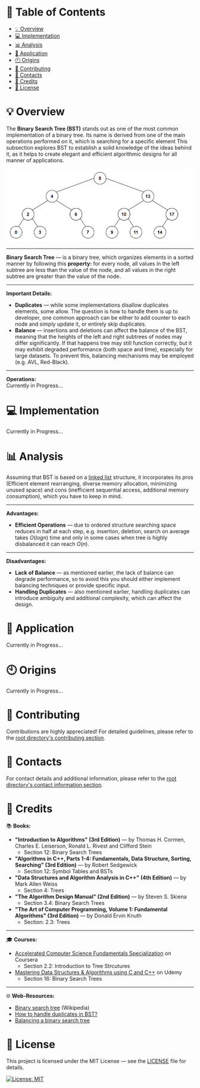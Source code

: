 # &#128209; Table of Contents
- [💡 Overview](#-overview)
- [💻 Implementation](#-implementation)
- [📊 Analysis](#-analysis)
- [📝 Application](#-application)
- [🕙 Origins](#-origins)
- [🤝 Contributing](#-contributing)
- [📧 Contacts](#-contacts)
- [🙏 Credits](#-credits)
- [🔏 License](#-license)



# &#128161; Overview
The **Binary Search Tree (BST)** stands out as one of the most common implementation of a binary tree. Its name is derived from one of the main operations performed on it, which is searching for a specific element This subsection explores BST to establish a solid knowledge of the ideas behind it, as it helps to create elegant and efficient algorithmic designs for all manner of applications.
<p align="center"><img src="./img/BST.png"/></p>

---
**Binary Search Tree** — is a binary tree, which organizes elements in a sorted manner by following this **property:** for every node, all values in the left subtree are less than the value of the node, and all values in the right subtree are greater than the value of the node.

---
**Important Details:**
- **Duplicates** — while some implementations disallow duplicates elements, some allow. The question is how to handle them is up to developer, one common approach can be either to add counter to each node and simply update it, or entirely skip duplicates.
- **Balance** — insertions and deletions can affect the balance of the BST, meaning that the heights of the left and right subtrees of nodes may differ significantly. If that happens tree may still function correctly, but it may exhibit degraded performance (both space and time), especially for large datasets. To prevent this, balancing mechanisms may be employed (e.g. AVL, Red-Black).

---
**Operations:**  
Currently in Progress...



# &#x1F4BB; Implementation 
Currently in Progress...



# &#128202; Analysis
Assuming that BST is based on a [linked list](https://github.com/vezzolter/DSA/blob/main/DataStructures/LinkedList/List.md) structure, it incorporates its pros (Efficient element rearranging, diverse memory allocation, minimizing unused space) and cons (inefficient sequential access, additional memory consumption), which you have to keep in mind.

---
**Advantages:**
- **Efficient Operations** — due to ordered structure searching space reduces in half at each step, e.g. insertion, deletion, search on average takes $O(logn)$ time and only in some cases when tree is highly disbalanced it can reach $O(n)$.

---
**Disadvantages:**
- **Lack of Balance** — as mentioned earlier, the lack of balance can degrade performance, so to avoid this you should either implement balancing techniques or provide specific input.
- **Handling Duplicates** — also mentioned earlier, handling duplicates can introduce ambiguity and additional complexity, which can affect the design.


# &#128221; Application
Currently in Progress...



# &#x1F559; Origins
Currently in Progress...



# &#129309; Contributing
Contributions are highly appreciated! For detailed guidelines, please refer to the [root directory's contributing section](../../../#-contributing).



# &#128231; Contacts
For contact details and additional information, please refer to the [root directory's contact information section](../../../#-contacts).



# &#128591; Credits
&#128218; **Books:**
- **"Introduction to Algorithms" (3rd Edition)** — by Thomas H. Cormen, Charles E. Leiserson, Ronald L. Rivest and Clifford Stein
  - Section 12: Binary Search Trees
- **"Algorithms in C++, Parts 1-4: Fundamentals, Data Structure, Sorting, Searching" (3rd Edition)** — by Robert Sedgewick
  - Section 12: Symbol Tables and BSTs
- **"Data Structures and Algorithm Analysis in C++" (4th Edition)** — by Mark Allen Weiss
  - Section 4: Trees
- **"The Algorithm Design Manual" (2nd Edition)** — by Steven S. Skiena
  - Section 3.4: Binary Search Trees
- **"The Art of Computer Programming, Volume 1: Fundamental Algorithms" (3rd Edition)** — by Donald Ervin Knuth
  - Section: 2.3: Trees

---
&#127891; **Courses:**
- [Accelerated Computer Science Fundamentals Specialization](https://www.coursera.org/specializations/cs-fundamentals) on Coursera
  - Section 2.2: Introduction to Tree Strcutures
- [Mastering Data Structures & Algorithms using C and C++](https://www.udemy.com/course/datastructurescncpp/) on Udemy
  - Section 16: Binary Search Trees

---  
&#127760; **Web-Resources:**  
- [Binary search tree](https://en.wikipedia.org/wiki/Binary_search_tree) (Wikipedia)
- [How to handle duplicates in BST?](https://www.geeksforgeeks.org/how-to-handle-duplicates-in-binary-search-tree/)
- [Balancing a binary search tree](https://appliedgo.net/balancedtree/)



# &#128271; License
This project is licensed under the MIT License — see the [LICENSE](https://github.com/vezzolter/DSA/blob/main/LICENSE) file for details.

[![License: MIT](https://img.shields.io/badge/License-MIT-yellow.svg)](https://opensource.org/licenses/MIT)